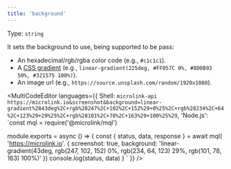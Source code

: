 ```yaml
---
title: 'background'
--- 
```


Type: `string`<br/>

It sets the background to use, being supported to be pass:

- An hexadecimal/rgb/rgba color code (e.g., `#c1c1c1`).
- A [CSS gradient](https://developer.mozilla.org/en-US/docs/Web/CSS/gradient) (e.g., `linear-gradient(225deg, #FF057C 0%, #8D0B93 50%, #321575 100%)`).
- An image url (e.g., `https://source.unsplash.com/random/1920x1080`).

<MultiCodeEditor languages={{
  Shell: `microlink-api https://microlink.io&screenshot&background=linear-gradient%2843deg%2C+rgb%28247%2C+102%2C+152%29+0%25%2C+rgb%28234%2C+64%2C+123%29+29%25%2C+rgb%28101%2C+78%2C+163%29+100%25%29`,
  'Node.js': `const mql = require('@microlink/mql')
 
module.exports = async () => {
  const { status, data, response } = await mql(
    'https://microlink.io'. { 
      screenshot: true,
      background: 'linear-gradient(43deg, rgb(247, 102, 152) 0%, rgb(234, 64, 123) 29%, rgb(101, 78, 163) 100%)'
  })
  console.log(status, data)
}
  `
  }} 
/>
